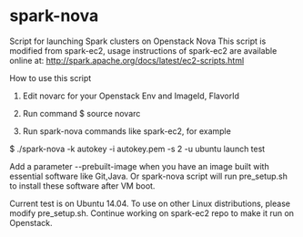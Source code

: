 # spark-nova
Script for launching Spark clusters on Openstack Nova
This script is modified from spark-ec2, usage instructions of spark-ec2 are available online at: 
http://spark.apache.org/docs/latest/ec2-scripts.html

How to use this script

1. Edit novarc for your Openstack Env and ImageId, FlavorId

2. Run command 
  $ source novarc

3. Run spark-nova commands like spark-ec2, for example

  $ ./spark-nova -k autokey -i autokey.pem -s 2 -u ubuntu launch test

  Add a parameter --prebuilt-image when you have an image built with essential software like Git,Java.
  Or spark-nova script will run pre_setup.sh to install these software after VM boot.

Current test is on Ubuntu 14.04. To use on other Linux distributions, please modify pre_setup.sh.
Continue working on spark-ec2 repo to make it run on Openstack.
